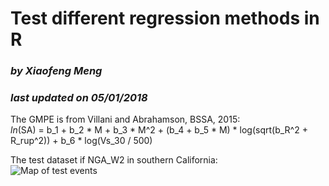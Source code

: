 # **Test different regression methods in R**
### _by Xiaofeng Meng_
### _last updated on 05/01/2018_

The GMPE is from Villani and Abrahamson, BSSA, 2015:   
_ln_(SA) = b_1 + b_2 * M + b_3 * M^2 + (b_4 + b_5 * M) * log(sqrt(b_R^2 + R_rup^2)) + b_6 * log(Vs_30 / 500)  

The test dataset if NGA_W2 in southern California:   
![Map of test events](L2L_map_NGA_W2_SC.T03.000.png?raw=true)
